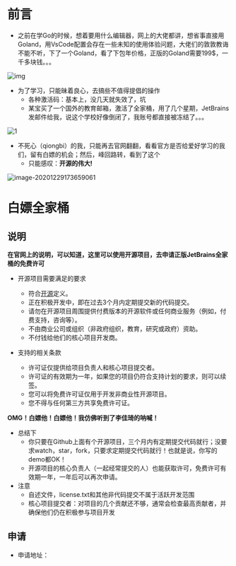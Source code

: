 # 前言

- 之前在学Go的时候，想着要用什么编辑器，网上的大佬都讲，想省事直接用Goland，用VsCode配置会存在一些未知的使用体验问题，大佬们的敦敦教诲不能不听，下了一个Goland，看了下包年价格，正版的Goland需要199$，一千多块钱。。。

![img](../../../资料/图片/3A29B7C2.jpg)

- 为了学习，只能昧着良心，去搞些不值得提倡的操作
  - 各种激活码：基本上，没几天就失效了，坑
  - 某宝买了一个国外的教育邮箱，激活了全家桶，用了几个星期，JetBrains发邮件给我，说这个学校好像倒闭了，我账号都直接被冻结了。。。

![1](../../../资料/图片/1.png)

- 不死心（qiongbi）的我，只能再去官网翻翻，看看官方是否给爱好学习的我们，留有白嫖的机会；然后，峰回路转，看到了这个
  - 只能感叹：**开源的伟大!**

![image-20201229173659061](../../../资料/图片/image-20201229173659061.png)

# 白嫖全家桶

## 说明

**在官网上的说明，可以知道，这里可以使用开源项目，去申请正版JetBrains全家桶的免费许可**

- 开源项目需要满足的要求
  - 符合[开源](https://opensource.org/docs/osd)定义。
  - 正在积极开发中，即在过去3个月内定期提交新的代码提交。
  - 请勿在开源项目周围提供付费版本的开源软件或任何商业服务（例如，付费支持，咨询等）。
  - 不由商业公司或组织（非政府组织，教育，研究或政府）资助。
  - 不付钱给他们的核心项目开发商。

- 支持的相关条款
  - 许可证仅提供给项目负责人和核心项目提交者。
  - 许可证的有效期为一年，如果您的项目仍符合支持计划的要求，则可以续签。
  - 您可以将免费许可证仅用于开发非商业性开源项目。
  - 您不得与任何第三方共享免费许可证。

**OMG！白嫖他！白嫖他！我仿佛听到了李佳琦的呐喊！**

- 总结下
  - 你只要在Github上面有个开源项目，三个月内有定期提交代码就行；没要求watch，star，fork，只要求定期提交代码就行！也就是说，你写的demo都OK！
  - 开源项目的核心负责人（一起经常提交的人）也能获取许可，免费许可有效期一年，一年后可以再次申请。
- 注意
  - 自述文件，license.txt和其他非代码提交不属于活跃开发范围
  - 核心项目提交者：对项目的几个贡献还不够，通常会检查最高贡献者，并确保他们仍在积极参与项目开发

## 申请

- 申请地址：